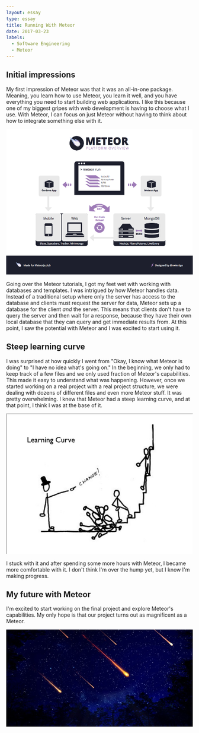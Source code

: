```yaml
---
layout: essay
type: essay
title: Running With Meteor
date: 2017-03-23
labels:
  - Software Engineering
  - Meteor
---
```


## Initial impressions
My first impression of Meteor was that it was an all-in-one package. Meaning, you learn how to use Meteor, you learn it well, and you have everything you need to start building web applications. I like this because one of my biggest gripes with web development is having to choose what I use. With Meteor, I can focus on just Meteor without having to think about how to integrate something else with it.

<img class="ui large image" src="../images/meteor-platform.png">

Going over the Meteor tutorials, I got my feet wet with working with databases and templates. I was intrigued by how Meteor handles data. Instead of a traditional setup where only the server has access to the database and clients must request the server for data, Meteor sets up a database for the client *and* the server. This means that clients don't have to query the server and then wait for a response, because they have their own local database that they can query and get immediate results from. At this point, I saw the potential with Meteor and I was excited to start using it.

## Steep learning curve
I was surprised at how quickly I went from "Okay, I know what Meteor is doing" to "I have no idea what's going on." In the beginning, we only had to keep track of a few files and we only used fraction of Meteor's capabilities. This made it easy to understand what was happening. However, once we started working on a real project with a real project structure, we were dealing with dozens of different files and even more Meteor stuff. It was pretty overwhelming. I knew that Meteor had a steep learning curve, and at that point, I think I was at the base of it.

<img class="ui bordered large image" src="../images/steep-learning-curve.jpg">

I stuck with it and after spending some more hours with Meteor, I became more comfortable with it. I don't think I'm over the hump yet, but I know I'm making progress.

## My future with Meteor
I'm excited to start working on the final project and explore Meteor's capabilities. My only hope is that our project turns out as magnificent as a Meteor.

<img class="ui fluid image" src="../images/meteor-shower.jpg">